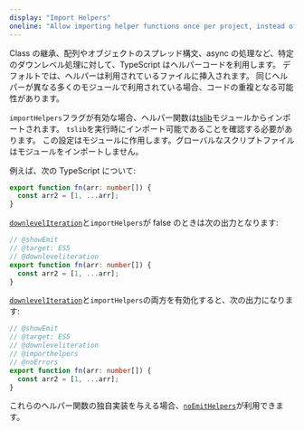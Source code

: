 ```yaml
---
display: "Import Helpers"
oneline: "Allow importing helper functions once per project, instead of including them per-file"
---
```


Class の継承、配列やオブジェクトのスプレッド構文、async の処理など、特定のダウンレベル処理に対して、TypeScript はヘルパーコードを利用します。
デフォルトでは、ヘルパーは利用されているファイルに挿入されます。
同じヘルパーが異なる多くのモジュールで利用されている場合、コードの重複となる可能性があります。

`importHelpers`フラグが有効な場合、ヘルパー関数は[tslib](https://www.npmjs.com/package/tslib)モジュールからインポートされます。
`tslib`を実行時にインポート可能であることを確認する必要があります。
この設定はモジュールに作用します。グローバルなスクリプトファイルはモジュールをインポートしません。

例えば、次の TypeScript について:

```ts
export function fn(arr: number[]) {
  const arr2 = [1, ...arr];
}
```

[`downlevelIteration`](#downlevelIteration)と`importHelpers`が false のときは次の出力となります:

```ts twoslash
// @showEmit
// @target: ES5
// @downleveliteration
export function fn(arr: number[]) {
  const arr2 = [1, ...arr];
}
```

[`downlevelIteration`](#downlevelIteration)と`importHelpers`の両方を有効化すると、次の出力になります:

```ts twoslash
// @showEmit
// @target: ES5
// @downleveliteration
// @importhelpers
// @noErrors
export function fn(arr: number[]) {
  const arr2 = [1, ...arr];
}
```

これらのヘルパー関数の独自実装を与える場合、[`noEmitHelpers`](#noEmitHelpers)が利用できます。
